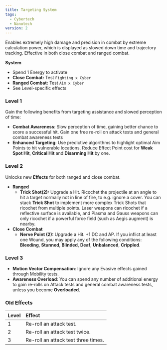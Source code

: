 ```yaml
---
title: Targeting System
tags:
  - Cybertech
  - Nanotech
version: 2
---
```

Enables extremely high damage and precision in combat by extreme calculation power, which is displayed as slowed down time and trajectory tracking. Effective in both close combat and ranged combat.

**System**
- Spend 1 Energy to activate
- **Close Combat:** Test `Fighting x Cyber`
- **Ranged Combat:** Test `Aim x Cyber`
- See Level-specific effects

### Level 1
Gain the following benefits from targeting assistance and slowed perception of time:

- **Combat Awareness**: Slow perception of time, gaining better chance to score a successful hit. Gain one free re-roll on attack tests and general combat awareness tests
- **Enhanced Targeting**: Use predictive algorithms to highlight optimal Aim Points to hit vulnerable locations. Reduce Effect Point cost for **Weak Spot Hit**, **Critical Hit** and **Disarming Hit** by one.

### Level 2
Unlocks new **Effects** for both ranged and close combat.

- **Ranged**
	- **Trick Shot(2):** Upgrade a Hit. Ricochet the projectile at an angle to hit a target normally not in line of fire, to e.g. ignore a cover. You can stack **Trick Shot** to implement more complex Trick Shots that ricochet from multiple points. Laser weapons can ricochet if a reflective surface is available, and Plasma and Gauss weapons can only ricochet if a powerful force field (such as Aegis augment) is nearby.
- **Close Combat**
	- **Nerve Point (2):** Upgrade a Hit. +1 DC and AP. If you inflict at least one Wound, you may apply any of the following conditions: **Bleeding**, **Stunned**, **Blinded**, **Deaf**, **Unbalanced**, **Crippled**.

### Level 3

- **Motion Vector Compensation**: Ignore any Evasive effects gained through Mobility tests.
- **Awareness Overload**: You can spend any number of additional energy to gain re-rolls on Attack tests and general combat awareness tests, unless you become **Overloaded**.

### Old Effects

| Level | Effect                              |
|:----- |:----------------------------------- |
| 1     | Re-roll an attack test.             |
| 2     | Re-roll an attack test twice.       |
| 3     | Re-roll an attack test three times. |
